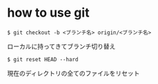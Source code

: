 # how to use git

```
$ git checkout -b <ブランチ名> origin/<ブランチ名>
```
 ローカルに持ってきてブランチ切り替え
 ```
$ git reset HEAD --hard
 ```
 現在のディレクトリの全てのファイルをリセット
